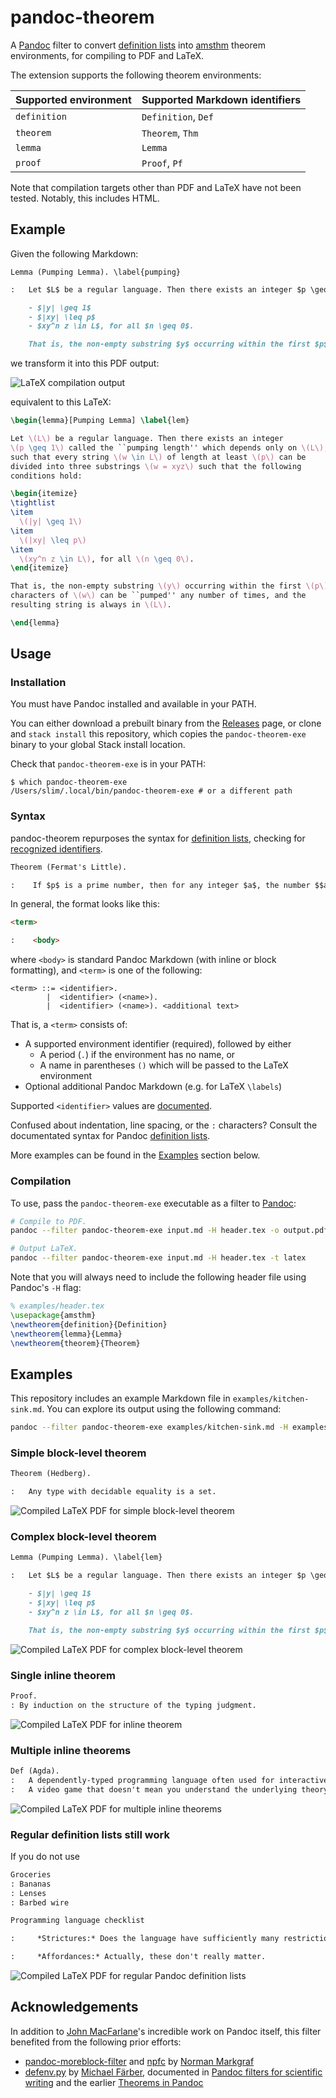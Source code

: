 # pandoc-theorem

A [Pandoc](https://pandoc.org/) filter to convert [definition lists](https://pandoc.org/MANUAL.html#definition-lists) into [amsthm](https://www.ctan.org/pkg/amsthm) theorem environments, for compiling to PDF and LaTeX.

The extension supports the following theorem environments:

<a name="identifiers">

| Supported environment | Supported Markdown identifiers |
|-|-|
| `definition` | `Definition`, `Def` |
| `theorem` | `Theorem`, `Thm` |
| `lemma` | `Lemma` |
| `proof` | `Proof`, `Pf` |

Note that compilation targets other than PDF and LaTeX have not been tested. Notably, this includes HTML.

## Example

Given the following Markdown:

```markdown
Lemma (Pumping Lemma). \label{pumping}

:   Let $L$ be a regular language. Then there exists an integer $p \geq 1$ called the "pumping length" which depends only on $L$, such that every string $w \in L$ of length at least $p$ can be divided into three substrings $w = xyz$ such that the following conditions hold:

    - $|y| \geq 1$
    - $|xy| \leq p$
    - $xy^n z \in L$, for all $n \geq 0$.

    That is, the non-empty substring $y$ occurring within the first $p$ characters of $w$ can be "pumped" any number of times, and the resulting string is always in $L$.
```

we transform it into this PDF output:

![LaTeX compilation output](examples/example-block.png)

equivalent to this LaTeX:

```latex
\begin{lemma}[Pumping Lemma] \label{lem}

Let \(L\) be a regular language. Then there exists an integer
\(p \geq 1\) called the ``pumping length'' which depends only on \(L\),
such that every string \(w \in L\) of length at least \(p\) can be
divided into three substrings \(w = xyz\) such that the following
conditions hold:

\begin{itemize}
\tightlist
\item
  \(|y| \geq 1\)
\item
  \(|xy| \leq p\)
\item
  \(xy^n z \in L\), for all \(n \geq 0\).
\end{itemize}

That is, the non-empty substring \(y\) occurring within the first \(p\)
characters of \(w\) can be ``pumped'' any number of times, and the
resulting string is always in \(L\).

\end{lemma}
```

## Usage

### Installation

You must have Pandoc installed and available in your PATH.

You can either download a prebuilt binary from the [Releases](https://github.com/sarahlim/pandoc-theorem/releases/) page, or clone and `stack install` this repository, which copies the `pandoc-theorem-exe` binary to your global Stack install location.

Check that `pandoc-theorem-exe` is in your PATH:

```
$ which pandoc-theorem-exe
/Users/slim/.local/bin/pandoc-theorem-exe # or a different path
```

### Syntax

pandoc-theorem repurposes the syntax for [definition lists](https://pandoc.org/MANUAL.html#definition-lists), checking for [recognized identifiers](#identifiers).

```markdown
Theorem (Fermat's Little).

:    If $p$ is a prime number, then for any integer $a$, the number $$a^p - a$$ is an integer multiple of $p$.
```

In general, the format looks like this:

```markdown
<term>

:    <body>
```
where `<body>` is standard Pandoc Markdown (with inline or block formatting), and `<term>` is one of the following:
```
<term> ::= <identifier>.
        |  <identifier> (<name>).
        |  <identifier> (<name>). <additional text>
```

That is, a `<term>` consists of:

- A supported environment identifier (required), followed by either
    - A period (`.`) if the environment has no name, or
    - A name in parentheses `()` which will be passed to the LaTeX environment
- Optional additional Pandoc Markdown (e.g. for LaTeX `\labels`)

Supported `<identifier>` values are [documented](#identifiers).

Confused about indentation, line spacing, or the `:` characters? Consult the documentated syntax for Pandoc [definition lists](https://pandoc.org/MANUAL.html#definition-lists).

More examples can be found in the [Examples](#examples) section below.

### Compilation

To use, pass the `pandoc-theorem-exe` executable as a filter to [Pandoc](https://pandoc.org/):

```sh
# Compile to PDF.
pandoc --filter pandoc-theorem-exe input.md -H header.tex -o output.pdf

# Output LaTeX.
pandoc --filter pandoc-theorem-exe input.md -H header.tex -t latex
```

Note that you will always need to include the following header file using Pandoc's `-H` flag:

```latex
% examples/header.tex
\usepackage{amsthm}
\newtheorem{definition}{Definition}
\newtheorem{lemma}{Lemma}
\newtheorem{theorem}{Theorem}
```

## Examples

This repository includes an example Markdown file in `examples/kitchen-sink.md`. You can explore its output using the following command:

```sh
pandoc --filter pandoc-theorem-exe examples/kitchen-sink.md -H examples/header.tex -o examples/kitchen-sink.pdf
```

### Simple block-level theorem

```markdown
Theorem (Hedberg).

:   Any type with decidable equality is a set.
```

![Compiled LaTeX PDF for simple block-level theorem](examples/example-simple.png)

### Complex block-level theorem

```markdown
Lemma (Pumping Lemma). \label{lem}

:   Let $L$ be a regular language. Then there exists an integer $p \geq 1$ called the "pumping length" which depends only on $L$, such that every string $w \in L$ of length at least $p$ can be divided into three substrings $w = xyz$ such that the following conditions hold:

    - $|y| \geq 1$
    - $|xy| \leq p$
    - $xy^n z \in L$, for all $n \geq 0$.

    That is, the non-empty substring $y$ occurring within the first $p$ characters of $w$ can be "pumped" any number of times, and the resulting string is always in $L$.
```

![Compiled LaTeX PDF for complex block-level theorem](examples/example-block.png)

### Single inline theorem

```markdown
Proof. 
: By induction on the structure of the typing judgment.
```

![Compiled LaTeX PDF for inline theorem](examples/example-inline.png)

### Multiple inline theorems

```markdown
Def (Agda).
:   A dependently-typed programming language often used for interactive theorem proving.
:   A video game that doesn't mean you understand the underlying theory, according to Bob.
```

![Compiled LaTeX PDF for multiple inline theorems](examples/example-multiple-inline.png)

### Regular definition lists still work

If you do not use 

```markdown
Groceries
: Bananas
: Lenses
: Barbed wire
```

```markdown
Programming language checklist

:     *Strictures:* Does the language have sufficiently many restrictions? It is always easier to relax strictures later on.

:     *Affordances:* Actually, these don't really matter.
```

![Compiled LaTeX PDF for regular Pandoc definition lists](examples/example-regular-definitions.png)

## Acknowledgements

In addition to [John MacFarlane](https://www.johnmacfarlane.net/)'s incredible work on Pandoc itself, this filter benefited from the following prior efforts:

- [pandoc-moreblock-filter](https://github.com/NMarkgraf/pandoc-moreblock-filter/blob/master/moreblocks.hs) and [npfc](https://github.com/NMarkgraf/npfc/blob/master/moreblocks.py) by [Norman Markgraf](https://github.com/NMarkgraf)
- [defenv.py](https://github.com/01mf02/pandocfilters/blob/master/defenv.py) by [Michael Färber](https://github.com/01mf02), documented in [Pandoc filters for scientific writing](http://gedenkt.at/blog/scientific-pandoc/) and the earlier [Theorems in Pandoc](http://gedenkt.at/blog/theorems-in-pandoc/)
